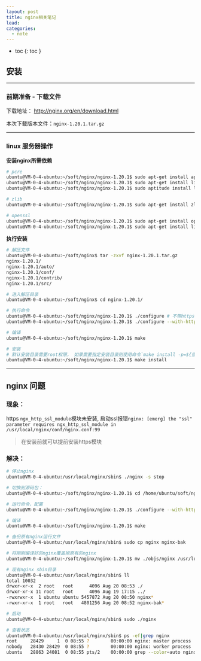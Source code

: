 ```yaml
---
layout: post
title: nginx相关笔记
lead: 
categories: 
  - note
---
```


- toc
{: toc }

## 安装

---

### 前期准备 - 下载文件

下载地址： http://nginx.org/en/download.html

本次下载版本文件：`nginx-1.20.1.tar.gz`



---

### linux 服务器操作

**安装nginx所需依赖**

```sh
# pcre
ubuntu@VM-0-4-ubuntu:~/soft/nginx/nginx-1.20.1$ sudo apt-get install aptitude
ubuntu@VM-0-4-ubuntu:~/soft/nginx/nginx-1.20.1$ sudo apt-get install libpcre3
ubuntu@VM-0-4-ubuntu:~/soft/nginx/nginx-1.20.1$ sudo aptitude install libpcre3-dev

# zlib
ubuntu@VM-0-4-ubuntu:~/soft/nginx/nginx-1.20.1$ sudo apt-get install zlib1g-dev

# openssl
ubuntu@VM-0-4-ubuntu:~/soft/nginx/nginx-1.20.1$ sudo apt-get install openssl
ubuntu@VM-0-4-ubuntu:~/soft/nginx/nginx-1.20.1$ sudo apt-get install libssl-dev

```

**执行安装**

```sh
# 解压文件
ubuntu@VM-0-4-ubuntu:~/soft/nginx$ tar -zxvf nginx-1.20.1.tar.gz 
nginx-1.20.1/
nginx-1.20.1/auto/
nginx-1.20.1/conf/
nginx-1.20.1/contrib/
nginx-1.20.1/src/

# 进入解压目录
ubuntu@VM-0-4-ubuntu:~/soft/nginx$ cd nginx-1.20.1/

# 执行命令
ubuntu@VM-0-4-ubuntu:~/soft/nginx/nginx-1.20.1$ ./configure # 不带https模块
ubuntu@VM-0-4-ubuntu:~/soft/nginx/nginx-1.20.1$ ./configure --with-http_ssl_module # 带https模块

# 编译
ubuntu@VM-0-4-ubuntu:~/soft/nginx/nginx-1.20.1$ make

# 安装
# 默认安装目录需要root权限， 如果需要指定安装目录则使用命令`make install -p=${指定安装目录}`
ubuntu@VM-0-4-ubuntu:~/soft/nginx/nginx-1.20.1$ make install 

```



---



## nginx 问题

### 现象：

https `ngx_http_ssl_module`模块未安装, 启动ssl报错`nginx: [emerg] the "ssl" parameter requires ngx_http_ssl_module in /usr/local/nginx/conf/nginx.conf:99`

> 在安装前就可以提前安装https模块



### 解决：

```sh
# 停止nginx
ubuntu@VM-0-4-ubuntu:/usr/local/nginx/sbin$ ./nginx -s stop

# 切换到源码包：
ubuntu@VM-0-4-ubuntu:~/soft/nginx/nginx-1.20.1$ cd /home/ubuntu/soft/nginx/nginx-1.20.1

# 运行命令，配置
ubuntu@VM-0-4-ubuntu:~/soft/nginx/nginx-1.20.1$ ./configure --with-http_ssl_module

# 编译
ubuntu@VM-0-4-ubuntu:~/soft/nginx/nginx-1.20.1$ make

# 备份原有nginx运行文件
ubuntu@VM-0-4-ubuntu:/usr/local/nginx/sbin$ sudo cp nginx nginx-bak

# 将刚刚编译好的nginx覆盖掉原有的nginx
ubuntu@VM-0-4-ubuntu:~/soft/nginx/nginx-1.20.1$ mv ./objs/nginx /usr/local/nginx/sbin

# 现有nginx sbin目录
ubuntu@VM-0-4-ubuntu:/usr/local/nginx/sbin$ ll
total 10032
drwxr-xr-x  2 root   root      4096 Aug 20 08:53 ./
drwxr-xr-x 11 root   root      4096 Aug 19 17:15 ../
-rwxrwxr-x  1 ubuntu ubuntu 5457872 Aug 20 08:50 nginx*
-rwxr-xr-x  1 root   root   4801256 Aug 20 08:52 nginx-bak*

# 启动
ubuntu@VM-0-4-ubuntu:/usr/local/nginx/sbin$ sudo ./nginx

# 查看状态
ubuntu@VM-0-4-ubuntu:/usr/local/nginx/sbin$ ps -ef|grep nginx
root     28429     1  0 08:55 ?        00:00:00 nginx: master process ./nginx
nobody   28430 28429  0 08:55 ?        00:00:00 nginx: worker process
ubuntu   28863 24081  0 08:55 pts/2    00:00:00 grep --color=auto nginx
```